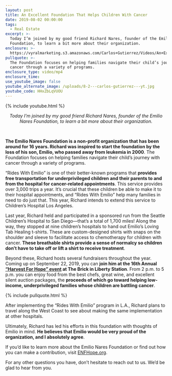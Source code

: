 ```yaml
---
layout: post
title: An Excellent Foundation That Helps Children With Cancer
date: 2019-08-02 00:00:00
tags:
  - Real Estate
excerpt: >-
  Today I’m joined by my good friend Richard Nares, founder of the Emilio Nares
  Foundation, to learn a bit more about their organization.
enclosure: >-
  https://vyralmarketing.s3.amazonaws.com/Carlos+Gutierrez/Videos/An+Excellent+Foundation+That+Helps+Children+With+Cancer.mp4
pullquote: >-
  The Foundation focuses on helping families navigate their child’s journey with
  cancer through a variety of programs.
enclosure_type: video/mp4
enclosure_time:
use_youtube_image: false
youtube_alternate_image: /uploads/8-2---carlos-gutierrez---yt.jpg
youtube_code: HHxZbLqVUOU
---
```


{% include youtube.html %}

<center><em>Today I&rsquo;m joined by my good friend Richard Nares, founder of the Emilio Nares Foundation, to learn a bit more about their organization.</em></center>

&nbsp;

**The Emilio Nares Foundation is a non-profit organization that has been around for 16 years. Richard was inspired to start the foundation by the loss of his son, Emilio, who passed away from leukemia in 2000**. The Foundation focuses on helping families navigate their child’s journey with cancer through a variety of programs.

“Rides With Emilio” is one of their better-known programs that **provides free transportation for underprivileged children and their parents to and from the hospital for cancer-related appointments**. This service provides over 3,000 trips a year. It’s crucial that these children be able to make it to their hospital appointments, and “Rides With Emilio” help many families in need to do just that. This year, Richard intends to extend this service to Children’s Hospital Los Angeles.

Last year, Richard held and participated in a sponsored run from the Seattle Children’s Hospital to San Diego—that’s a total of 1,700 miles\! Along the way, they stopped at nine children’s hospitals to hand out Emilio’s Loving Tab Healing t-shirts. These are custom-designed shirts with snaps on the shoulder and sleeve to facilitate access to chemotherapy for children with cancer. **These breathable shirts provide a sense of normalcy so children don’t have to take off or lift a shirt to receive treatment**.

Beyond these, Richard hosts several fundraisers throughout the year. Coming up on September 22, 2019, you can **join him at the 16th Annual <u><a target="_blank" href="https://www.classy.org/event/16th-annual-harvest-for-hope/e221563">&ldquo;Harvest For Hope&rdquo; event</a></u> at The Brick in Liberty Station**. From 2 p.m. to 5 p.m. you can enjoy food from the best chefs, great wine, and excellent silent auction packages, the **proceeds of which go toward helping low-income, underprivileged families whose children are battling cancer**.

{% include pullquote.html %}

After implementing the “Rides With Emilio” program in L.A., Richard plans to travel along the West Coast to see about making the same implementation at other hospitals.

Ultimately, Richard has led his efforts in this foundation with thoughts of Emilio in mind. **He believes that Emilio would be very proud of the organization, and I absolutely agree**.

If you’d like to learn more about the Emilio Nares Foundation or find out how you can make a contribution, visit <u><a target="_blank" href="https://enfhope.org/">ENFHope.org</a></u>.

For any other questions you have, don’t hesitate to reach out to us. We’d be glad to hear from you.